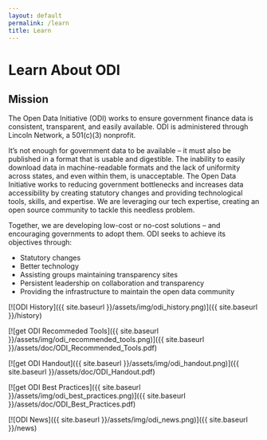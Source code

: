 ```yaml
---
layout: default
permalink: /learn
title: Learn
---
```


# Learn About ODI

## Mission
The Open Data Initiative (ODI) works to ensure government finance data is consistent, transparent, and easily available.
ODI is administered through Lincoln Network, a 501(c)(3) nonprofit.

It’s not enough for government data to be available – it must also be published in a format that is usable and digestible. 
The inability to easily download data in machine-readable formats and the lack of uniformity across states, and even within 
them, is unacceptable. The Open Data Initiative works to reducing government bottlenecks and increases data accessibility by 
creating statutory changes and providing technological tools, skills, and expertise. We are leveraging our tech expertise, 
creating an open source community to tackle this needless problem.

Together, we are developing low-cost or no-cost solutions – and encouraging governments to adopt them.
ODI seeks to achieve its objectives through:

* Statutory changes
* Better technology
* Assisting groups maintaining transparency sites
* Persistent leadership on collaboration and transparency
* Providing the infrastructure to maintain the open data community

[![ODI History]({{ site.baseurl }}/assets/img/odi_history.png)]({{ site.baseurl }}/history)

[![get ODI Recommeded Tools]({{ site.baseurl }}/assets/img/odi_recommended_tools.png)]({{ site.baseurl }}/assets/doc/ODI_Recommended_Tools.pdf)

[![get ODI Handout]({{ site.baseurl }}/assets/img/odi_handout.png)]({{ site.baseurl }}/assets/doc/ODI_Handout.pdf)

[![get ODI Best Practices]({{ site.baseurl }}/assets/img/odi_best_practices.png)]({{ site.baseurl }}/assets/doc/ODI_Best_Practices.pdf)

[![ODI News]({{ site.baseurl }}/assets/img/odi_news.png)]({{ site.baseurl }}/news)
